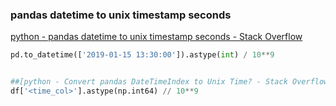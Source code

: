 ###  pandas datetime to unix timestamp seconds

[python - pandas datetime to unix timestamp seconds - Stack Overflow](https://stackoverflow.com/questions/54313463/pandas-datetime-to-unix-timestamp-seconds "python - pandas datetime to unix timestamp seconds - Stack Overflow")




```python
pd.to_datetime(['2019-01-15 13:30:00']).astype(int) / 10**9


##[python - Convert pandas DateTimeIndex to Unix Time? - Stack Overflow](https://stackoverflow.com/questions/15203623/convert-pandas-datetimeindex-to-unix-time "python - Convert pandas DateTimeIndex to Unix Time? - Stack Overflow")
df['<time_col>'].astype(np.int64) // 10**9

```

